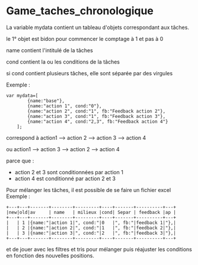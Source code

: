 # Game_taches_chronologique

La variable mydata contient un tableau d'objets correspondant aux tâches.

le 1° objet est bidon pour commencer le comptage à 1 et pas à 0

name contient l'intitulé de la tâches

cond contient la ou les conditions de la tâches

si cond contient plusieurs tâches, elle sont séparée par des virgules

Exemple :
~~~~
var mydata=[
        {name:"base"},
        {name:"action 1", cond:"0"},
        {name:"action 2", cond:"1", fb:"Feedback action 2"},
        {name:"action 3", cond:"1", fb:"Feedback action 3"},
        {name:"action 4", cond:"2,3", fb:"Feedback action 4"}
    ];
 ~~~~
 
correspond à action1 --> action 2 --> action 3 --> action 4

ou  action1 --> action 3 --> action 2 --> action 4

parce que :

* action 2 et 3 sont conditionnées par action 1
* action 4 est conditionné par action 2 et 3

Pour mélanger les tâches, il est possible de se faire un fichier excel 
Exemple :
~~~~
+---+---+-------+--------+---------+----+-------+----------+---+
|new|old|av     | name   | milieux |cond| Separ | feedback |ap |
+---+---+-------+--------+---------+----+-------+----------+---+
|   | 1 |{name:"|action 1|", cond:"|0   |", fb:"|feedback 1|"},|
|   | 2 |{name:"|action 2|", cond:"|1   |", fb:"|feedback 2|"},|
|   | 3 |{name:"|action 3|", cond:"|2   |", fb:"|feedback 3|"},|
+---+---+-------+--------+---------+----+-------+----------+---+
~~~~

et de jouer avec les filtres et tris pour mélanger puis réajuster les conditions en fonction des nouvelles positions.